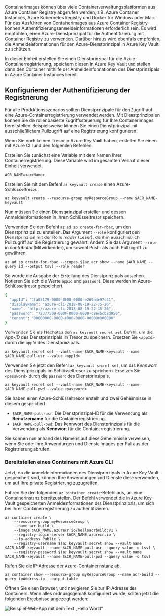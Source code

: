 Containerimages können über viele Containerverwaltungsplattformen aus Azure Container Registry abgerufen werden, z.B. Azure Container Instances, Azure Kubernetes Registry und Docker für Windows oder Mac. Für das Ausführen von Containerimages aus Azure Container Registry können Authentifizierungsanmeldeinformationen erforderlich sein. Es wird empfohlen, einen Azure-Dienstprinzipal für die Authentifizierung mit Container Registry zu verwenden. Darüber hinaus wird ebenfalls empfohlen, die Anmeldeinformationen für den Azure-Dienstprinzipal in Azure Key Vault zu schützen.

In dieser Einheit erstellen Sie einen Dienstprinzipal für die Azure-Containerregistrierung, speichern diesen in Azure Key Vault und stellen dann den Container mithilfe der Anmeldeinformationen des Dienstprinzipals in Azure Container Instances bereit.

## <a name="configure-registry-authentication"></a>Konfigurieren der Authentifizierung der Registrierung

Für alle Produktionsszenarios sollten Dienstprinzipale für den Zugriff auf eine Azure-Containerregistrierung verwendet werden. Mit Dienstprinzipalen können Sie die rollenbasierte Zugriffssteuerung für Ihre Containerimages bereitstellen. Beispielsweise können Sie einen Dienstprinzipal mit ausschließlichem Pullzugriff auf eine Registrierung konfigurieren.

Wenn Sie noch keinen Tresor in Azure Key Vault haben, erstellen Sie einen mit Azure CLI und den folgenden Befehlen.

Erstellen Sie zunächst eine Variable mit dem Namen Ihrer Containerregistrierung. Diese Variable wird im gesamten Verlauf dieser Einheit verwendet.

```azurecli
ACR_NAME=<acrName>
```

Erstellen Sie mit dem Befehl `az keyvault create` einen Azure-Schlüsseltresor.

```azurecli
az keyvault create --resource-group myResourceGroup --name $ACR_NAME-keyvault
```

Nun müssen Sie einen Dienstprinzipal erstellen und dessen Anmeldeinformationen in Ihrem Schlüsseltresor speichern.

Verwenden Sie den Befehl `az ad sp create-for-rbac`, um den Dienstprinzipal zu erstellen. Das Argument `--role` konfiguriert den Dienstprinzipal mit der Rolle *reader* (Leser), die ihm ausschließlich Pullzugriff auf die Registrierung gewährt. Ändern Sie das Argument `--role` in *contributor* (Mitwirkender), um sowohl Push- als auch Pullzugriff zu gewähren.

```azurecli
az ad sp create-for-rbac --scopes $(az acr show --name $ACR_NAME --query id --output tsv) --role reader
```

So würde die Ausgabe der Erstellung des Dienstprinzipals aussehen. Notieren Sie sich die Werte `appId` und `password`. Diese werden im Azure-Schlüsseltresor gespeichert.

```bash
{
  "appId": "1fa05179-0000-0000-0000-e269a4e97c41",
  "displayName": "azure-cli-2018-08-19-22-35-26",
  "name": "http://azure-cli-2018-08-19-22-35-26",
  "password": "72377509-0000-0000-0000-c8edbcb2d950",
  "tenant": "00000000-0000-0000-0000-000000000000"
}
```

Verwenden Sie als Nächstes den `az keyvault secret set`-Befehl, um die *App-ID* des Dienstprinzipals im Tresor zu speichern. Ersetzen Sie `<appId>` durch die `appId` des Dienstprinzipals.

```azurecli
az keyvault secret set --vault-name $ACR_NAME-keyvault --name $ACR_NAME-pull-usr --value <appId>
```

Verwenden Sie jetzt den Befehl `az keyvault secret set`, um das *Kennwort* des Dienstprinzipals im Schlüsseltresor zu speichern. Ersetzen Sie `<password>` durch die `password` des Dienstprinzipals.

```azurecli
az keyvault secret set --vault-name $ACR_NAME-keyvault --name $ACR_NAME-pull-pwd --value <password>
```

Sie haben einen Azure-Schlüsseltresor erstellt und zwei Geheimnisse in diesem gespeichert:

* `$ACR_NAME-pull-usr`: Die Dienstprinzipal-ID für die Verwendung als **Benutzername** für die Containerregistrierung.
* `$ACR_NAME-pull-pwd`: Das Kennwort des Dienstprinzipals für die Verwendung als **Kennwort** für die Containerregistrierung.

Sie können nun anhand des Namens auf diese Geheimnisse verweisen, wenn Sie oder Ihre Anwendungen und Dienste Images per Pull aus der Registrierung abrufen.

### <a name="deploy-a-container-with-azure-cli"></a>Bereitstellen eines Containers mit Azure CLI

Jetzt, da die Anmeldeinformationen des Dienstprinzipals in Azure Key Vault gespeichert sind, können Ihre Anwendungen und Dienste diese verwenden, um auf Ihre private Registrierung zuzugreifen.

Führen Sie den folgenden `az container create`-Befehl aus, um eine Containerinstanz bereitzustellen. Der Befehl verwendet die in Azure Key Vault gespeicherten Anmeldeinformationen des Dienstprinzipals, um sich bei Ihrer Containerregistrierung zu authentifizieren.

```azurecli
az container create \
    --resource-group myResourceGroup \
    --name acr-build \
    --image $ACR_NAME.azurecr.io/helloacrbuild:v1 \
    --registry-login-server $ACR_NAME.azurecr.io \
    --ip-address Public \
    --registry-username $(az keyvault secret show --vault-name $ACR_NAME-keyvault --name $ACR_NAME-pull-usr --query value -o tsv) \
    --registry-password $(az keyvault secret show --vault-name $ACR_NAME-keyvault --name $ACR_NAME-pull-pwd --query value -o tsv)
```

Rufen Sie die IP-Adresse der Azure-Containerinstanz ab.

```azurecli
az container show --resource-group myResourceGroup --name acr-build --query ipAddress.ip --output table
```

Öffnen Sie einen Browser, und navigieren Sie zur IP-Adresse des Containers. Wenn alles ordnungsgemäß konfiguriert wurde, sollten jetzt die folgenden Ergebnisse angezeigt werden:

![Beispiel-Web-App mit dem Text „Hello World“](../media/hello.png)

